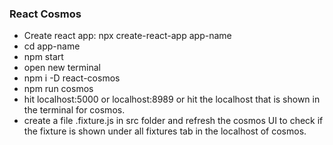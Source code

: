 ### React Cosmos
 - Create react app: npx create-react-app app-name
 - cd app-name
 - npm start
 - open new terminal
 - npm i -D react-cosmos
 - npm run cosmos
 - hit localhost:5000 or localhost:8989 or hit the localhost that is shown in the terminal for cosmos.
 - create a file .fixture.js in src folder and refresh the cosmos UI to check if the fixture is shown under all fixtures tab in the localhost of cosmos.

 